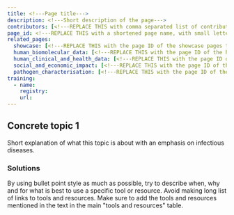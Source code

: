 ```yaml
---
title: <!---Page title--->
description: <!---Short description of the page--->
contributors: [<!---REPLACE THIS with comma separated list of contributors--->]
page_id: <!---REPLACE THIS with a shortened page name, with small letters and spaces, or an acronym in capital and small letters--->
related_pages: 
  showcase: [<!---REPLACE THIS with the page ID of the showcase pages that you want to list here as related pages--->]
  human_biomolecular_data: [<!---REPLACE THIS with the page ID of the human_biomolecular_data pages that you want to list here as related pages--->]
  human_clinical_and_health_data: [<!---REPLACE THIS with the page ID of the human_clinical_and_health_data pages that you want to list here as related pages--->]
  social_and_economic_impact: [<!---REPLACE THIS with the page ID of the social_and_economic_impact pages that you want to list here as related pages--->]
  pathogen_characterisation: [<!---REPLACE THIS with the page ID of the pathogen_characterisation pages that you want to list here as related pages--->]
training:
  - name:
    registry:
    url:
---
```


## Concrete topic 1 <!-- Example: Metadata harmonisation-->

Short explanation of what this topic is about with an emphasis on infectious diseases.


### Solutions <!-- do not delete this heading and write your text below it -->

By using bullet point style as much as possible, try to describe when, why and for what is best to use a specific tool or resource. 
Avoid making long list of links to tools and resources.
Make sure to add the tools and resources mentioned in the text in the main "tools and resources" table.



